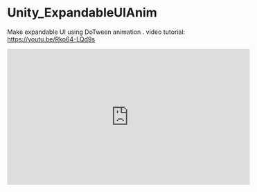 # Unity_ExpandableUIAnim
Make expandable UI using DoTween animation . video tutorial: https://youtu.be/Rko64-LQd9s


<iframe width="560" height="315" src="https://www.youtube.com/embed/Rko64-LQd9s" frameborder="0" allow="accelerometer; autoplay; encrypted-media; gyroscope; picture-in-picture" allowfullscreen></iframe>
